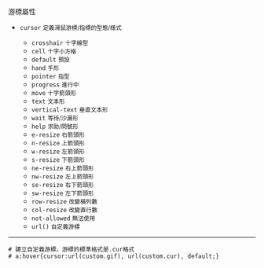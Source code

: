 游標屬性
- `cursor` <small>定義滑鼠游標/指標的型態/樣式</small>

	- `crosshair` <small>十字線型</small>
	- `cell` <small>十字小方格</small>
	- `default` <small>預設</small>
	- `hand` <small>手形</small>
	- `pointer` <small>指型</small>
	- `progress` <small>進行中</small>
	- `move` <small>十字箭頭形</small>
	- `text` <small>文本形</small>
	- `vertical-text` <small>垂直文本形</small>
	- `wait` <small>等待/沙漏形</small>
	- `help` <small>求助/問號形</small>
	- `e-resize` <small>右箭頭形</small>
	- `n-resize` <small>上箭頭形</small>
	- `w-resize` <small>左箭頭形</small>
	- `s-resize` <small>下箭頭形</small>
	- `ne-resize` <small>右上箭頭形</small>
	- `nw-resize` <small>左上箭頭形</small>
	- `se-resize` <small>右下箭頭形</small>
	- `sw-resize` <small>左下箭頭形</small>
	- `row-resize` <small>改變橫列數</small>
	- `col-resize` <small>改變直行數</small>
	- `not-allowed` <small>無法使用</small>
	- `url()` <small>自定義游標</small>

---

```
# 建立自定義游標，游標的標準格式是.cur格式
# a:hover{cursor:url(custom.gif), url(custom.cur), default;}
```